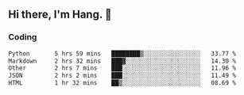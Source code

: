 ## Hi there, I'm Hang. 👋

### Coding

<!--START_SECTION:waka-->

```txt
Python       5 hrs 59 mins   ████████▒░░░░░░░░░░░░░░░░   33.77 %
Markdown     2 hrs 32 mins   ███▓░░░░░░░░░░░░░░░░░░░░░   14.30 %
Other        2 hrs 7 mins    ███░░░░░░░░░░░░░░░░░░░░░░   11.96 %
JSON         2 hrs 2 mins    ███░░░░░░░░░░░░░░░░░░░░░░   11.49 %
HTML         1 hr 32 mins    ██▒░░░░░░░░░░░░░░░░░░░░░░   08.69 %
```

<!--END_SECTION:waka-->
